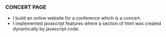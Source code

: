 ### CONCERT PAGE
- I build an online website for a conference which is a concert.
- I implemented javascript features where a section of html was created dynamically by javascript code.